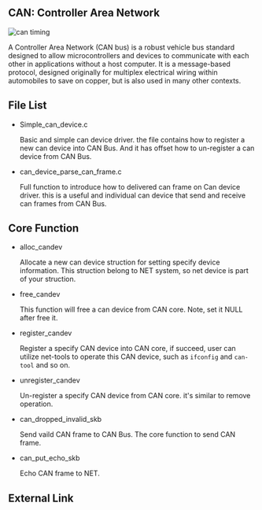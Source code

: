 CAN: Controller Area Network
------------------------------------------------------------

![can timing](https://github.com/EmulateSpace/PictureSet/blob/master/github/cantimg.jpeg)

A Controller Area Network (CAN bus) is a robust vehicle bus standard designed to allow 
microcontrollers and devices to communicate with each other in applications without a host 
computer. It is a message-based protocol, designed originally for multiplex electrical 
wiring within automobiles to save on copper, but is also used in many other contexts.

## File List

  * Simple_can_device.c

    Basic and simple can device driver. the file contains how to register a new can device
    into CAN Bus. And it has offset how to un-register a can device from CAN Bus.

  * can_device_parse_can_frame.c

    Full function to introduce how to delivered can frame on Can device driver. this is a
    useful and individual can device that send and receive can frames from CAN Bus.

## Core Function

  * alloc_candev

    Allocate a new can device struction for setting specify device information. This 
    struction belong to NET system, so net device is part of your struction.

  * free_candev

    This function will free a can device from CAN core. Note, set it NULL after free it.

  * register_candev

    Register a specify CAN device into CAN core, if succeed, user can utilize net-tools
    to operate this CAN device, such as `ifconfig` and `can-tool` and so on.

  * unregister_candev

    Un-register a specify CAN device from CAN core. it's similar to remove operation.

  * can_dropped_invalid_skb

    Send vaild CAN frame to CAN Bus. The core function to send CAN frame.

  * can_put_echo_skb

    Echo CAN frame to NET.

## External Link

